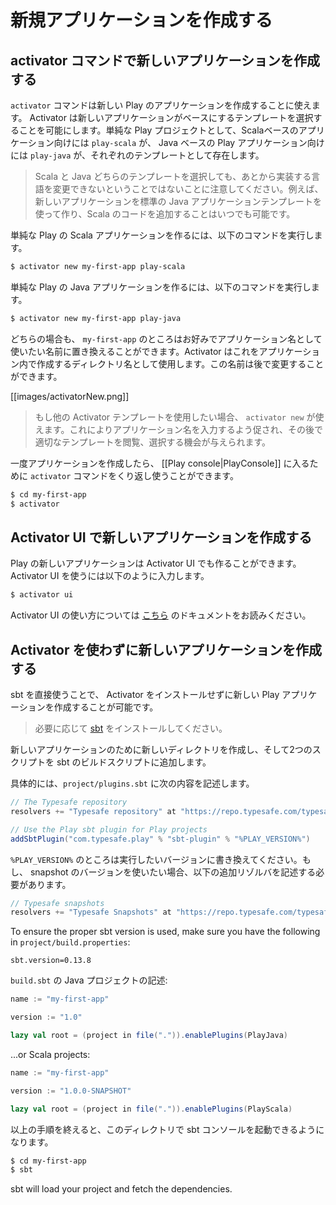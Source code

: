 <!--- Copyright (C) 2009-2015 Typesafe Inc. <http://www.typesafe.com> -->
<!--
# Creating a new application
-->
# 新規アプリケーションを作成する

<!--
## Create a new application with the activator command
-->
## activator コマンドで新しいアプリケーションを作成する

<!--
The `activator` command can be used to create a new Play application.  Activator allows you to select a template that your new application should be based off.  For vanilla Play projects, the names of these templates are `play-scala` for Scala based Play applications, and `play-java` for Java based Play applications.
-->
`activator` コマンドは新しい Play のアプリケーションを作成することに使えます。 Activator は新しいアプリケーションがベースにするテンプレートを選択することを可能にします。単純な Play プロジェクトとして、Scalaベースのアプリケーション向けには `play-scala` が、 Java ベースの Play アプリケーション向けには `play-java` が、それぞれのテンプレートとして存在します。

<!--
> Note that choosing a template for either Scala or Java at this point does not imply that you can’t change language later. For example, you can create a new application using the default Java application template and start adding Scala code whenever you like.
-->
> Scala と Java どちらのテンプレートを選択しても、あとから実装する言語を変更できないということではないことに注意してください。例えば、新しいアプリケーションを標準の Java アプリケーションテンプレートを使って作り、Scala のコードを追加することはいつでも可能です。

<!--
To create a new vanilla Play Scala application, run:
-->
単純な Play の Scala アプリケーションを作るには、以下のコマンドを実行します。

```bash
$ activator new my-first-app play-scala
```

<!--
To create a new vanilla Play Java application, run:
-->
単純な Play の Java アプリケーションを作るには、以下のコマンドを実行します。

```bash
$ activator new my-first-app play-java
```

<!--
In either case, you can replace `my-first-app` with whatever name you want your application to use.  Activator will use this as the directory name to create the application in.  You can change this name later if you choose.
-->
どちらの場合も、 `my-first-app` のところはお好みでアプリケーション名として使いたい名前に置き換えることができます。Activator はこれをアプリケーション内で作成するディレクトリ名として使用します。この名前は後で変更することができます。

[[images/activatorNew.png]]

<!--
> If you wish to use other Activator templates, you can do this by running `activator new`. This will prompt you for an application name, and then give you a chance to browse and select an appropriate template.
-->
> もし他の Activator テンプレートを使用したい場合、 `activator new` が使えます。これによりアプリケーション名を入力するよう促され、その後で適切なテンプレートを閲覧、選択する機会が与えられます。

<!--
Once the application has been created you can use the `activator` command again to enter the [[Play console|PlayConsole]].
-->
一度アプリケーションを作成したら、 [[Play console|PlayConsole]] に入るために `activator` コマンドをくり返し使うことができます。

```bash
$ cd my-first-app
$ activator
```

<!--
## Create a new application with the Activator UI
-->
## Activator UI で新しいアプリケーションを作成する

<!--
New Play applications can also be created with the Activator UI.  To use the Activator UI, run:
-->
Play の新しいアプリケーションは Activator UI でも作ることができます。 Activator UI を使うには以下のように入力します。

```bash
$ activator ui
```

<!--
You can read the documentation for using the Activator UI [here](https://typesafe.com/activator/docs).
-->
Activator UI の使い方については [こちら](https://typesafe.com/activator/docs) のドキュメントをお読みください。

<!--
## Create a new application without Activator
-->
## Activator を使わずに新しいアプリケーションを作成する

<!--
It is also possible to create a new Play application without installing Activator, using sbt directly.
-->
sbt を直接使うことで、 Activator をインストールせずに新しい Play アプリケーションを作成することが可能です。

<!--
> First install [sbt](http://www.scala-sbt.org/) if needed.
-->
> 必要に応じて [sbt](http://www.scala-sbt.org/) をインストールしてください。

<!--
Create a new directory for your new application and configure your sbt build script with two additions.
-->
新しいアプリケーションのために新しいディレクトリを作成し、そして2つのスクリプトを sbt のビルドスクリプトに追加します。

<!--
In `project/plugins.sbt`, add:
-->
具体的には、`project/plugins.sbt` に次の内容を記述します。

```scala
// The Typesafe repository
resolvers += "Typesafe repository" at "https://repo.typesafe.com/typesafe/releases/"

// Use the Play sbt plugin for Play projects
addSbtPlugin("com.typesafe.play" % "sbt-plugin" % "%PLAY_VERSION%")
```

<!--
Be sure to replace `%PLAY_VERSION%` here by the exact version you want to use. If you want to use a snapshot version, you will have to specify this additional resolver: 
-->
`%PLAY_VERSION%` のところは実行したいバージョンに書き換えてください。もし、 snapshot のバージョンを使いたい場合、以下の追加リゾルバを記述する必要があります。

```scala
// Typesafe snapshots
resolvers += "Typesafe Snapshots" at "https://repo.typesafe.com/typesafe/snapshots/"
```

To ensure the proper sbt version is used, make sure you have the following in `project/build.properties`:

```
sbt.version=0.13.8
```

<!--
In `build.sbt` for Java projects:
-->
`build.sbt` の Java プロジェクトの記述:

```scala
name := "my-first-app"

version := "1.0"

lazy val root = (project in file(".")).enablePlugins(PlayJava)
```

...or Scala projects:

```scala
name := "my-first-app"

version := "1.0.0-SNAPSHOT"

lazy val root = (project in file(".")).enablePlugins(PlayScala)
```

<!--
You can then launch the sbt console in this directory:
-->
以上の手順を終えると、このディレクトリで sbt コンソールを起動できるようになります。

```bash
$ cd my-first-app
$ sbt
```

sbt will load your project and fetch the dependencies.
